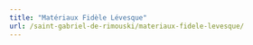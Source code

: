```yaml
---
title: "Matériaux Fidèle Lévesque"
url: /saint-gabriel-de-rimouski/materiaux-fidele-levesque/
---
```

